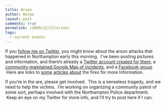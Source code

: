 ```yaml
---
title: Arson
author: Harpo
layout: post
comments: true
permalink: /2009/12/27/arson/
tags:
  - current events
---
```

If you <a href="http://twitter.com/renaissanceboy" target="_blank">follow me on Twitter</a>, you might know about the arson attacks that happened in Northampton early this morning.  I&#8217;ve been posting pictures and information, and there&#8217;s already a <a href="http://twitter.com/01060support" target="_blank">Twitter account created for them</a>, a <a href="http://maps.google.com/maps/ms?ie=UTF8&hl=en&msa=0&msid=108096318570135017840.00047bb8cfaa22b7e9886&z=15" target="_blank">community-maintained Google Map of incidents</a>, and a <a href="http://www.facebook.com/group.php?gid=224400058116&ref=nf" target="_blank">Facebook group</a>.  Here are links to <a href="http://gazettenet.com/2009/12/26/two-northampton-men-die-today-string-suspicious-fires-police-can" target="_blank">some</a> <a href="http://www.wwlp.com/dpp/news/local/residents-in-fear-following-fires" target="_blank">articles</a> <a href="http://www.masslive.com/news/index.ssf/2009/12/fires_investigated_in_northamp.html" target="_blank">about</a> the fires for more information.

If you&#8217;re in the are, please get involved.  This is a senseless tragedy, and we need to help the victims.  I&#8217;m working on organizing a community patrol of some sort, perhaps involved with the Northampton Police department.  Keep an eye on my Twitter for more info, and I&#8217;ll try to post here if I can.